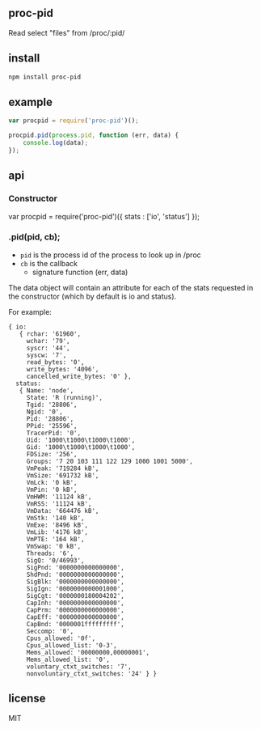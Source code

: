 proc-pid
--------

Read select "files" from /proc/:pid/

install
-------

```bash
npm install proc-pid
```

example
-------

```js
var procpid = require('proc-pid')();

procpid.pid(process.pid, function (err, data) {
	console.log(data);
});
```

api
---

### Constructor

var procpid = require('proc-pid')({
	stats : ['io', 'status']
});

### .pid(pid, cb);

* `pid` is the process id of the process to look up in /proc
* `cb` is the callback
	* signature function (err, data)

The data object will contain an attribute for each of the
stats requested in the constructor (which by default is io and status).

For example:

```text
{ io: 
   { rchar: '61960',
     wchar: '79',
     syscr: '44',
     syscw: '7',
     read_bytes: '0',
     write_bytes: '4096',
     cancelled_write_bytes: '0' },
  status: 
   { Name: 'node',
     State: 'R (running)',
     Tgid: '28806',
     Ngid: '0',
     Pid: '28806',
     PPid: '25596',
     TracerPid: '0',
     Uid: '1000\t1000\t1000\t1000',
     Gid: '1000\t1000\t1000\t1000',
     FDSize: '256',
     Groups: '7 20 103 111 122 129 1000 1001 5000',
     VmPeak: '719284 kB',
     VmSize: '691732 kB',
     VmLck: '0 kB',
     VmPin: '0 kB',
     VmHWM: '11124 kB',
     VmRSS: '11124 kB',
     VmData: '664476 kB',
     VmStk: '140 kB',
     VmExe: '8496 kB',
     VmLib: '4176 kB',
     VmPTE: '164 kB',
     VmSwap: '0 kB',
     Threads: '6',
     SigQ: '0/46993',
     SigPnd: '0000000000000000',
     ShdPnd: '0000000000000000',
     SigBlk: '0000000000000000',
     SigIgn: '0000000000001000',
     SigCgt: '0000000180004202',
     CapInh: '0000000000000000',
     CapPrm: '0000000000000000',
     CapEff: '0000000000000000',
     CapBnd: '0000001fffffffff',
     Seccomp: '0',
     Cpus_allowed: '0f',
     Cpus_allowed_list: '0-3',
     Mems_allowed: '00000000,00000001',
     Mems_allowed_list: '0',
     voluntary_ctxt_switches: '7',
     nonvoluntary_ctxt_switches: '24' } }
```

license
-------

MIT
